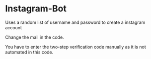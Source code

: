 # Instagram-Bot

Uses a random list of username and password to create a instagram account

Change the mail in the code.

You have to enter the two-step verification code manually as it is not automated in this code.
